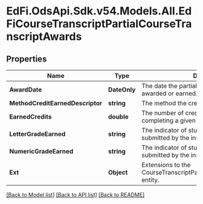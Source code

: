 # EdFi.OdsApi.Sdk.v54.Models.All.EdFiCourseTranscriptPartialCourseTranscriptAwards

## Properties

Name | Type | Description | Notes
------------ | ------------- | ------------- | -------------
**AwardDate** | **DateOnly** | The date the partial credits and/or grades were awarded or earned. | 
**MethodCreditEarnedDescriptor** | **string** | The method the credits were earned. | [optional] 
**EarnedCredits** | **double** | The number of credits a student earned for completing a given course. | 
**LetterGradeEarned** | **string** | The indicator of student performance as submitted by the instructor. | [optional] 
**NumericGradeEarned** | **string** | The indicator of student performance as submitted by the instructor. | [optional] 
**Ext** | **Object** | Extensions to the CourseTranscriptPartialCourseTranscriptAwards entity. | [optional] 

[[Back to Model list]](../README.md#documentation-for-models) [[Back to API list]](../README.md#documentation-for-api-endpoints) [[Back to README]](../README.md)

